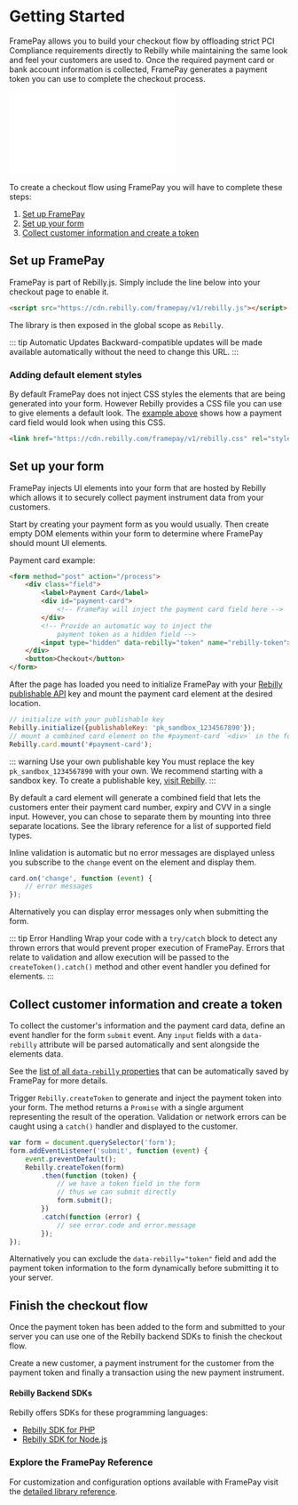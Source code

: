 # Getting Started

FramePay allows you to build your checkout flow by offloading strict PCI Compliance requirements directly to Rebilly while maintaining the same look and feel your customers are used to. Once the required payment card or bank account information is collected, FramePay generates a payment token you can use to complete the checkout process.

<iframe border="0" frameborder="0" scrolling="no" src="/examples/example1.html"></iframe>

To create a checkout flow using FramePay you will have to complete these steps:
1. [Set up FramePay](#set-up-framepay)
2. [Set up your form](#set-up-your-form)
3. [Collect customer information and create a token](#collect-customer-information-and-create-a-token)

## Set up FramePay
FramePay is part of Rebilly.js. Simply include the line below into your checkout page to enable it.

```html
<script src="https://cdn.rebilly.com/framepay/v1/rebilly.js"></script>
```

The library is then exposed in the global scope as `Rebilly`.

::: tip Automatic Updates
Backward-compatible updates will be made available automatically without the need to change this URL.
:::

### Adding default element styles

By default FramePay does not inject CSS styles the elements that are being generated into your form. However Rebilly provides a CSS file you can use to give elements a default look. The [example above](#getting-started) shows how a payment card field would look when using this CSS.

```html
<link href="https://cdn.rebilly.com/framepay/v1/rebilly.css" rel="stylesheet">
```

## Set up your form

FramePay injects UI elements into your form that are hosted by Rebilly which allows it to securely collect payment instrument data from your customers.

Start by creating your payment form as you would usually. Then create empty DOM elements within your form to determine where FramePay should mount UI elements.

Payment card example:

```html
<form method="post" action="/process">
    <div class="field">
        <label>Payment Card</label>
        <div id="payment-card">
            <!-- FramePay will inject the payment card field here -->
        </div>
        <!-- Provide an automatic way to inject the
            payment token as a hidden field -->
        <input type="hidden" data-rebilly="token" name="rebilly-token">
    </div>
    <button>Checkout</button>
</form>
```

After the page has loaded you need to initialize FramePay with your [Rebilly publishable API](https://app.rebilly.com/api-keys/add) key and mount the payment card element at the desired location.

```js
// initialize with your publishable key
Rebilly.initialize({publishableKey: 'pk_sandbox_1234567890'});
// mount a combined card element on the #payment-card `<div>` in the form above
Rebilly.card.mount('#payment-card');
```

::: warning Use your own publishable key
You must replace the key `pk_sandbox_1234567890` with your own. We recommend starting with a sandbox key. To create a publishable key, [visit Rebilly]((https://app.rebilly.com/api-keys/add)).
:::

By default a card element will generate a combined field that lets the customers enter their payment card number, expiry and CVV in a single input. However, you can chose to separate them by mounting into three separate locations. See the library reference for a list of supported field types.

Inline validation is automatic but no error messages are displayed unless you subscribe to the `change` event on the element and display them.

```js
card.on('change', function (event) {
    // error messages
});
```
Alternatively you can display error messages only when submitting the form.

::: tip Error Handling
Wrap your code with a `try/catch` block to detect any thrown errors that would prevent proper execution of FramePay. Errors that relate to validation and allow execution will be passed to the `createToken().catch()` method and other event handler you defined for elements.
:::

## Collect customer information and create a token

To collect the customer's information and the payment card data, define an event handler for the form `submit` event. Any `input` fields with a `data-rebilly` attribute will be parsed automatically and sent alongside the elements data.

See the [list of all `data-rebilly` properties](#) that can be automatically saved by FramePay for more details.

Trigger `Rebilly.createToken` to generate and inject the payment token into your form. The method returns a `Promise` with a single argument representing the result of the operation. Validation or network errors can be caught using a `catch()` handler and displayed to the customer.

```js
var form = document.querySelector('form');
form.addEventListener('submit', function (event) {
    event.preventDefault();
    Rebilly.createToken(form)
        .then(function (token) {
            // we have a token field in the form
            // thus we can submit directly
            form.submit();
        })
        .catch(function (error) {
            // see error.code and error.message
        });
});
```

Alternatively you can exclude the `data-rebilly="token"` field and add the payment token information to the form dynamically before submitting it to your server.

## Finish the checkout flow

Once the payment token has been added to the form and submitted to your server you can use one of the Rebilly backend SDKs to finish the checkout flow.

Create a new customer, a payment instrument for the customer from the payment token and finally a transaction using the new payment instrument.

#### Rebilly Backend SDKs

Rebilly offers SDKs for these programming languages:

- [Rebilly SDK for PHP](https://github.com/Rebilly/rebilly-php)
- [Rebilly SDK for Node.js](https://github.com/Rebilly/rebilly-js-sdk)


### Explore the FramePay Reference

For customization and configuration options available with FramePay visit the [detailed library reference](/reference/).
